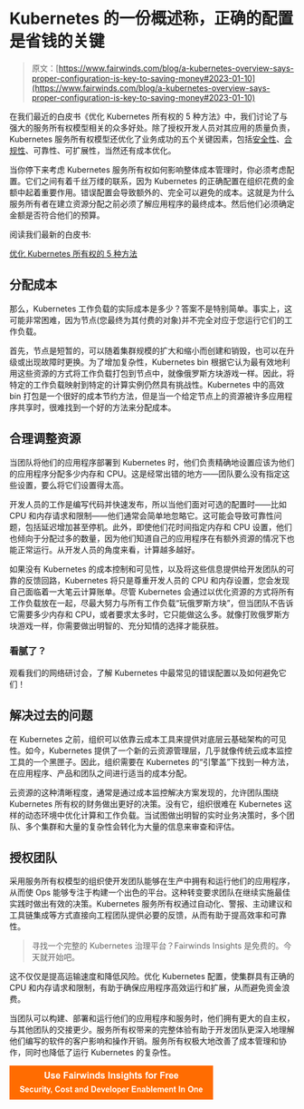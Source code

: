 # Kubernetes 的一份概述称，正确的配置是省钱的关键

> 原文：[https://www.fairwinds.com/blog/a-kubernetes-overview-says-proper-configuration-is-key-to-saving-money#2023-01-10](https://www.fairwinds.com/blog/a-kubernetes-overview-says-proper-configuration-is-key-to-saving-money#2023-01-10)

 在我们最近的白皮书《优化 Kubernetes 所有权的 5 种方法》中，我们讨论了与强大的服务所有权模型相关的众多好处。除了授权开发人员对其应用的质量负责，Kubernetes 服务所有权模型还优化了业务成功的五个关键因素，包括[安全性](https://www.fairwinds.com/blog/may-the-fair-winds-of-better-k8s-service-ownership-blow-you-safely-home)、[合规性](https://www.fairwinds.com/blog/compliance)、可靠性、可扩展性，当然还有成本优化。

当你停下来考虑 Kubernetes 服务所有权如何影响整体成本管理时，你必须考虑配置。它们之间有着千丝万缕的联系，因为 Kubernetes 的正确配置在组织花费的金额中起着重要作用。错误配置会导致额外的、完全可以避免的成本。这就是为什么服务所有者在建立资源分配之前必须了解应用程序的最终成本。然后他们必须确定金额是否符合他们的预算。

阅读我们最新的白皮书:

[优化 Kubernetes 所有权的 5 种方法](/benefits-kubernetes-service-ownership)

## 分配成本

那么，Kubernetes 工作负载的实际成本是多少？答案不是特别简单。事实上，这可能非常困难，因为节点(您最终为其付费的对象)并不完全对应于您运行它们的工作负载。

首先，节点是短暂的，可以随着集群规模的扩大和缩小而创建和销毁，也可以在升级或出现故障时更换。为了增加复杂性，Kubernetes bin 根据它认为最有效地利用这些资源的方式将工作负载打包到节点中，就像俄罗斯方块游戏一样。因此，将特定的工作负载映射到特定的计算实例仍然具有挑战性。Kubernetes 中的高效 bin 打包是一个很好的成本节约方法，但是当一个给定节点上的资源被许多应用程序共享时，很难找到一个好的方法来分配成本。

## 合理调整资源

当团队将他们的应用程序部署到 Kubernetes 时，他们负责精确地设置应该为他们的应用程序分配多少内存和 CPU。这是经常出错的地方——团队要么没有指定这些设置，要么将它们设置得太高。

开发人员的工作是编写代码并快速发布，所以当他们面对可选的配置时——比如 CPU 和内存请求和限制——他们通常会简单地忽略它。这可能会导致可靠性问题，包括延迟增加甚至停机。此外，即使他们花时间指定内存和 CPU 设置，他们也倾向于分配过多的数量，因为他们知道自己的应用程序在有额外资源的情况下也能正常运行。从开发人员的角度来看，计算越多越好。

如果没有 Kubernetes 的成本控制和可见性，以及将这些信息提供给开发团队的可靠的反馈回路，Kubernetes 将只是尊重开发人员的 CPU 和内存设置，您会发现自己面临着一大笔云计算账单。尽管 Kubernetes 会通过以优化资源的方式将所有工作负载放在一起，尽最大努力与所有工作负载“玩俄罗斯方块”，但当团队不告诉它需要多少内存和 CPU，或者要求太多时，它只能做这么多。就像打败俄罗斯方块游戏一样，你需要做出明智的、充分知情的选择才能获胜。

### 看腻了？

观看我们的网络研讨会，了解 Kubernetes 中最常见的错误配置以及如何避免它们！

## 解决过去的问题

在 Kubernetes 之前，组织可以依靠云成本工具来提供对底层云基础架构的可见性。如今，Kubernetes 提供了一个新的云资源管理层，几乎就像传统云成本监控工具的一个黑匣子。因此，组织需要在 Kubernetes 的“引擎盖”下找到一种方法，在应用程序、产品和团队之间进行适当的成本分配。

云资源的这种清晰程度，通常是通过成本监控解决方案发现的，允许团队围绕 Kubernetes 所有权的财务做出更好的决策。没有它，组织很难在 Kubernetes 这样的动态环境中优化计算和工作负载。当试图做出明智的实时业务决策时，多个团队、多个集群和大量的复杂性会转化为大量的信息来审查和评估。

## 授权团队

采用服务所有权模型的组织使开发团队能够在生产中拥有和运行他们的应用程序，从而使 Ops 能够专注于构建一个出色的平台。这种转变要求团队在继续实施最佳实践时做出有效的决策。Kubernetes 服务所有权通过自动化、警报、主动建议和工具链集成等方式直接向工程团队提供必要的反馈，从而有助于提高效率和可靠性。

> 寻找一个完整的 Kubernetes 治理平台？Fairwinds Insights 是免费的。今天就开始吧。

这不仅仅是提高运输速度和降低风险。优化 Kubernetes 配置，使集群具有正确的 CPU 和内存请求和限制，有助于确保应用程序高效运行和扩展，从而避免资金浪费。

当团队可以构建、部署和运行他们的应用程序和服务时，他们拥有更大的自主权，与其他团队的交接更少。服务所有权带来的完整体验有助于开发团队更深入地理解他们编写的软件的客户影响和操作开销。服务所有权极大地改善了成本管理和协作，同时也降低了运行 Kubernetes 的复杂性。

[![Use Fairwinds Insights for Free Security, Cost and Developer Enablement In One](img/7c86296320eb01b215d8e2755e9c5b9d.png)](https://cta-redirect.hubspot.com/cta/redirect/2184645/34aa4987-a1f9-438a-a145-d7d82d5c479a)